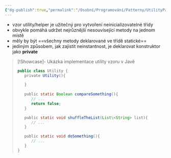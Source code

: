 ```yaml
---
{"dg-publish":true,"permalink":"/Osobní/Programování/Patterny/UtilityPattern/","created":"2024-03-29T15:26:42.316+01:00","updated":"2024-04-04T15:20:55.683+02:00"}
---
```


- vzor utility/helper je užitečný pro vytvoření neinicializovatelné třídy
- obvykle pomáhá udržet nejrůznější nesouvisející metody na jednom místě
- měly by být ==všechny metody deklarované ve třídě statické==
-  jediným způsobem, jak zajistit neinstantnost, je deklarovat konstruktor jako **private**

> [!Showcase]- Ukázka implementace utility vzoru v Javě
>```Java
>public class Utility {
>   private Utility(){
>
>   }
> 
>   public static Boolean compareSomething(){
>      // ...
>      return false;
>   }
>
>   public static void shuffleTheList(List\<String> list){
>      // ...
>   }
>
>   public static void doSomething(){
>      // ...
>   }
>}
>```